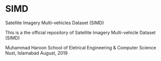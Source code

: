 # SIMD
Satellite Imagery Multi-vehicles Dataset (SIMD)

This is a the official repository of Satellite Imagery Multi-vehicle Dataset (SIMD)

Muhammad Haroon 
School of Eletrical Engineering & Computer Science
Nust, Islamabad
August, 2019
